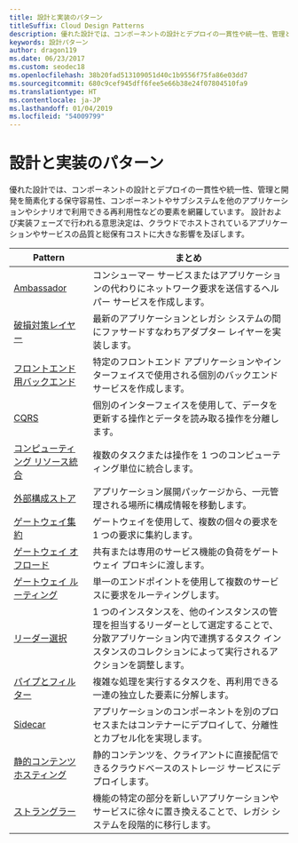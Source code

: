 ```yaml
---
title: 設計と実装のパターン
titleSuffix: Cloud Design Patterns
description: 優れた設計では、コンポーネントの設計とデプロイの一貫性や統一性、管理と開発を簡素化する保守容易性、コンポーネントやサブシステムを他のアプリケーションやシナリオで利用できる再利用性などの要素を網羅しています。 設計および実装フェーズで行われる意思決定は、クラウドでホストされているアプリケーションやサービスの品質と総保有コストに大きな影響を及ぼします。
keywords: 設計パターン
author: dragon119
ms.date: 06/23/2017
ms.custom: seodec18
ms.openlocfilehash: 38b20fad513109051d40c1b9556f75fa86e03dd7
ms.sourcegitcommit: 680c9cef945dff6fee5e66b38e24f07804510fa9
ms.translationtype: HT
ms.contentlocale: ja-JP
ms.lasthandoff: 01/04/2019
ms.locfileid: "54009799"
---
```

# <a name="design-and-implementation-patterns"></a>設計と実装のパターン

優れた設計では、コンポーネントの設計とデプロイの一貫性や統一性、管理と開発を簡素化する保守容易性、コンポーネントやサブシステムを他のアプリケーションやシナリオで利用できる再利用性などの要素を網羅しています。 設計および実装フェーズで行われる意思決定は、クラウドでホストされているアプリケーションやサービスの品質と総保有コストに大きな影響を及ぼします。

|                                Pattern                                 |                                                                                                      まとめ                                                                                                       |
|------------------------------------------------------------------------|--------------------------------------------------------------------------------------------------------------------------------------------------------------------------------------------------------------------|
|                     [Ambassador](../ambassador.md)                     |                                                         コンシューマー サービスまたはアプリケーションの代わりにネットワーク要求を送信するヘルパー サービスを作成します。                                                          |
|          [破損対策レイヤー](../anti-corruption-layer.md)          |                                                               最新のアプリケーションとレガシ システムの間にファサードすなわちアダプター レイヤーを実装します。                                                                |
|         [フロントエンド用バックエンド](../backends-for-frontends.md)         |                                                          特定のフロントエンド アプリケーションやインターフェイスで使用される個別のバックエンド サービスを作成します。                                                          |
|                           [CQRS](../cqrs.md)                           |                                                         個別のインターフェイスを使用して、データを更新する操作とデータを読み取る操作を分離します。                                                         |
| [コンピューティング リソース統合](../compute-resource-consolidation.md) |                                                                     複数のタスクまたは操作を 1 つのコンピューティング単位に統合します。                                                                      |
|   [外部構成ストア](../external-configuration-store.md)   |                                                        アプリケーション展開パッケージから、一元管理される場所に構成情報を移動します。                                                         |
|            [ゲートウェイ集約](../gateway-aggregation.md)            |                                                                   ゲートウェイを使用して、複数の個々の要求を 1 つの要求に集約します。                                                                   |
|             [ゲートウェイ オフロード](../gateway-offloading.md)             |                                                                      共有または専用のサービス機能の負荷をゲートウェイ プロキシに渡します。                                                                       |
|                [ゲートウェイ ルーティング](../gateway-routing.md)                |                                                                            単一のエンドポイントを使用して複数のサービスに要求をルーティングします。                                                                            |
|                [リーダー選択](../leader-election.md)                | 1 つのインスタンスを、他のインスタンスの管理を担当するリーダーとして選定することで、分散アプリケーション内で連携するタスク インスタンスのコレクションによって実行されるアクションを調整します。 |
|              [パイプとフィルター](../pipes-and-filters.md)              |                                                     複雑な処理を実行するタスクを、再利用できる一連の独立した要素に分解します。                                                      |
|                        [Sidecar](../sidecar.md)                        |                                                  アプリケーションのコンポーネントを別のプロセスまたはコンテナーにデプロイして、分離性とカプセル化を実現します。                                                  |
|         [静的コンテンツ ホスティング](../static-content-hosting.md)         |                                                        静的コンテンツを、クライアントに直接配信できるクラウドベースのストレージ サービスにデプロイします。                                                        |
|                      [ストラングラー](../strangler.md)                      |                                         機能の特定の部分を新しいアプリケーションやサービスに徐々に置き換えることで、レガシ システムを段階的に移行します。                                          |

